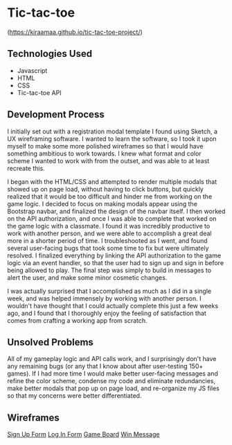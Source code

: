 # Tic-tac-toe

(https://kiraamaa.github.io/tic-tac-toe-project/)

## Technologies Used

-   Javascript
-   HTML
-   CSS
-   Tic-tac-toe API

## Development Process

I initially set out with a registration modal template I found using Sketch, a UX wireframing software. I wanted to learn the software, so I took it upon myself to make some more polished wireframes so that I would have something ambitious to work towards. I knew what format and color scheme I wanted to work with from the outset, and was able to at least recreate this.

I began with the HTML/CSS and attempted to render multiple modals that showed up on page load, without having to click buttons, but quickly realized that it would be too difficult and hinder me from working on the game logic. I decided to focus on making modals appear using the Bootstrap navbar, and finalized the design of the navbar itself. I then worked on the API authorization, and once I was able to complete that worked on the game logic with a classmate. I found it was incredibly productive to work with another person, and we were able to accomplish a great deal more in a shorter period of time. I troubleshooted as I went, and found several user-facing bugs that took some time to fix but were ultimately resolved. I finalized everything by linking the API authorization to the game logic via an event handler, so that the user had to sign up and sign in before being allowed to play. The final step was simply to build in messages to alert the user, and make some minor cosmetic changes.

I was actually surprised that I accomplished as much as I did in a single week, and was helped immensely by working with another person. I wouldn't have thought that I could actually complete this just a few weeks ago, and I found that I thoroughly enjoy the feeling of satisfaction that comes from crafting a working app from scratch.

## Unsolved Problems

All of my gameplay logic and API calls work, and I surprisingly don't have any remaining bugs (or any that I know about after user-testing 150+ games). If I had more time I would make better user-facing messages and refine the color scheme, condense my code and eliminate redundancies, make better modals that pop up on page load, and re-organize my JS files so that my concerns were better differentiated.

## Wireframes

[Sign Up Form](http://i.imgur.com/Bvp4znE.png)
[Log In Form](http://i.imgur.com/1V2HmFT.png)
[Game Board](http://i.imgur.com/QfMTN0j.png)
[Win Message](http://i.imgur.com/LRwtgt2.png)
